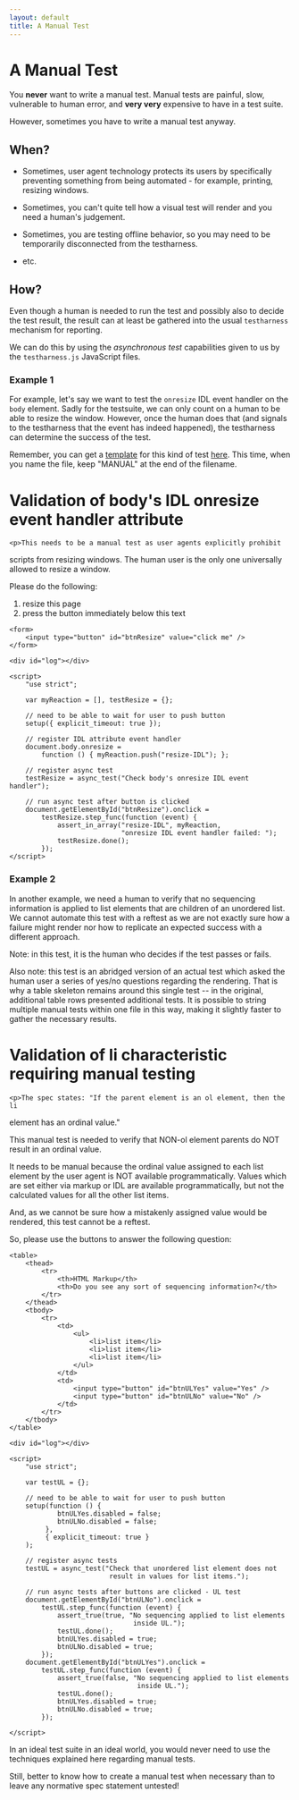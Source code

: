```yaml
---
layout: default
title: A Manual Test
---
```


# A Manual Test

You **never** want to write a manual test. Manual tests are painful, slow,
vulnerable to human error, and **very very** expensive to have in a test
suite.

However, sometimes you have to write a manual test anyway.

## When?

* Sometimes, user agent technology protects its users by specifically
preventing something from being automated - for example, printing, resizing
windows.

* Sometimes, you can't quite tell how a visual test will render and you need
a human's judgement.

* Sometimes, you are testing offline behavior, so you may need to be
temporarily disconnected from the testharness.

* etc.

## How?

Even though a human is needed to run the test and possibly also to decide the
test result, the result can at least be gathered into the usual `testharness`
mechanism for reporting.

We can do this by using the _asynchronous test_ capabilities given to us by
the `testharness.js` JavaScript files.

### Example 1

For example, let's say we want to test the `onresize` IDL event handler on
the `body` element. Sadly for the testsuite, we can only count on a human
to be able to resize the window. However, once the human does that (and
signals to the testharness that the event has indeed happened), the
testharness can determine the success of the test.

Remember, you can get a [template][1] for this kind of test [here][1].
This time, when you name the file, keep "MANUAL" at the end of the filename.

<!DOCTYPE html>
<html>
<head>
    <meta charset="utf-8">
    <title>Body Element</title>
    <link rel="author" title="dzenana"
          href="mailto:dzenana.trenutak@gmail.com">
    <link rel="help" href="http://www.w3.org/html/wg/drafts/html/CR/single-
                           page.html#the-body-element">
    <script src="/resources/testharness.js"></script>
    <script src="/resources/testharnessreport.js"></script>
</head>
<body>
    <h1>Validation of body's IDL onresize event handler attribute</h1>

    <p>This needs to be a manual test as user agents explicitly prohibit
scripts from resizing windows.  The human user is the only one universally
allowed to resize a window.</p>
    <p>Please do the following:</p>
    <ol>
        <li>resize this page</li>
        <li>press the button immediately below this text</li>
    </ol>

    <form>
        <input type="button" id="btnResize" value="click me" />
    </form>

    <div id="log"></div>

    <script>
        "use strict";

        var myReaction = [], testResize = {};

        // need to be able to wait for user to push button
        setup({ explicit_timeout: true });

        // register IDL attribute event handler
        document.body.onresize = 
            function () { myReaction.push("resize-IDL"); };

        // register async test 
        testResize = async_test("Check body's onresize IDL event handler");

        // run async test after button is clicked
        document.getElementById("btnResize").onclick = 
            testResize.step_func(function (event) {
                assert_in_array("resize-IDL", myReaction,
                                "onresize IDL event handler failed: ");
                testResize.done();
            });
    </script>
</body>
</html>

### Example 2

In another example, we need a human to verify that no sequencing information
is applied to list elements that are children of an unordered list. We cannot
automate this test with a reftest as we are not exactly sure how a failure
might render nor how to replicate an expected success with a different
approach.

Note: in this test, it is the human who decides if the test passes or fails.

Also note: this test is an abridged version of an actual test which asked the
human user a series of yes/no questions regarding the rendering. That is why
a table skeleton remains around this single test -- in the original,
additional table rows presented additional tests. It is possible to string
multiple manual tests within one file in this way, making it slightly faster
to gather the necessary results.

<!DOCTYPE html>
<html>
<head>
    <meta charset="utf-8">
    <title>Body Element</title>
    <link rel="author" title="dzenana"
          href="mailto:dzenana.trenutak@gmail.com">
    <link rel="help" href="http://www.w3.org/html/wg/drafts/html/CR/single-
                           page.html#the-body-element">
    <meta name="flags" content="interact" />
    <script src="/resources/testharness.js"></script>
    <script src="/resources/testharnessreport.js"></script>
</head>
<body>
    <h1>Validation of li characteristic requiring manual testing</h1>

    <p>The spec states: "If the parent element is an ol element, then the li
element has an ordinal value."</p>
    <p>This manual test is needed to verify that NON-ol element parents do
NOT result in an ordinal value.</p>
    <p>It needs to be manual because the ordinal value assigned to each list
element by the user agent is NOT available programmatically. Values which are
set either via markup or IDL are available programmatically, but not the
calculated values for all the other list items.</p>
    <p>And, as we cannot be sure how a mistakenly assigned value would be
rendered, this test cannot be a reftest.</p>
    <p>So, please use the buttons to answer the following question:</p>

    <table>
        <thead>
            <tr>
                <th>HTML Markup</th>
                <th>Do you see any sort of sequencing information?</th>
            </tr>
        </thead>
        <tbody>
            <tr>
                <td>
                    <ul>
                        <li>list item</li>
                        <li>list item</li>
                        <li>list item</li>
                    </ul>
                </td>
                <td>
                    <input type="button" id="btnULYes" value="Yes" />
                    <input type="button" id="btnULNo" value="No" />
                </td>
            </tr>
        </tbody>
    </table>

    <div id="log"></div>

    <script>
        "use strict";

        var testUL = {};

        // need to be able to wait for user to push button
        setup(function () {
                btnULYes.disabled = false;
                btnULNo.disabled = false;
             },
             { explicit_timeout: true }
        );

        // register async tests
        testUL = async_test("Check that unordered list element does not
                             result in values for list items.");

        // run async tests after buttons are clicked - UL test
        document.getElementById("btnULNo").onclick = 
            testUL.step_func(function (event) {     	
                assert_true(true, "No sequencing applied to list elements
                                   inside UL.");
                testUL.done();
                btnULYes.disabled = true;
                btnULNo.disabled = true;
            });
        document.getElementById("btnULYes").onclick = 
            testUL.step_func(function (event) {     	
                assert_true(false, "No sequencing applied to list elements
                                    inside UL.");
                testUL.done();
                btnULYes.disabled = true;
                btnULNo.disabled = true;
            });

    </script>
</body>
</html>

In an ideal test suite in an ideal world, you would never need to use the
techniques explained here regarding manual tests.

Still, better to know how to create a manual test when necessary than to
leave any normative spec statement untested!

[1]: ./template-manual.html

